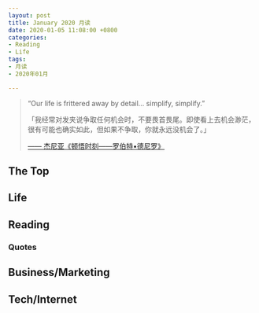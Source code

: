```yaml
---
layout: post
title: January 2020 月读
date: 2020-01-05 11:08:00 +0800
categories:
- Reading
- Life
tags:
- 月读
- 2020年01月

---
```


<blockquote class="blockquote-center">
<p>“Our life is frittered away by detail… simplify, simplify.”</p>
<p>「我经常对发夹说争取任何机会时，不要畏首畏尾。即使看上去机会渺茫，很有可能也确实如此，但如果不争取，你就永远没机会了。」</p>
<a href="https://v.qq.com/x/page/y0374gjii4x.html" tatget"_blank"><p>—— 杰尼亚《顿悟时刻——罗伯特•德尼罗》</p></a>
</blockquote>

## The Top


## Life


## Reading



### Quotes



## Business/Marketing



## Tech/Internet



